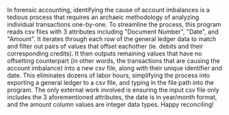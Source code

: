 In forensic accounting, identifying the cause of account imbalances is a tedious process that requires an archaeic methodology of analyzing individual transactions one-by-one.
To streamline the process, this program reads csv files with 3 attributes including "Document Number", "Date", and "Amount". It iterates through each row of the general ledger data 
to match and filter out pairs of values that offset eachother (ie. debits and their corresponding credits). It then outputs remaining values that have no offsetting counterpart (in other words, the transactions
that are causing the account imbalance) into a new csv file, along with their unique identifier and date. This eliminates dozens of labor hours, simplifying the process into exporting a 
general ledger to a csv file, and typing in the file path into the program. The only external work involved is ensuring the input csv file only includes the 3 aforementioned attributes, 
the date is in year/month format, and the amount column values are integer data types. Happy reconciling!
